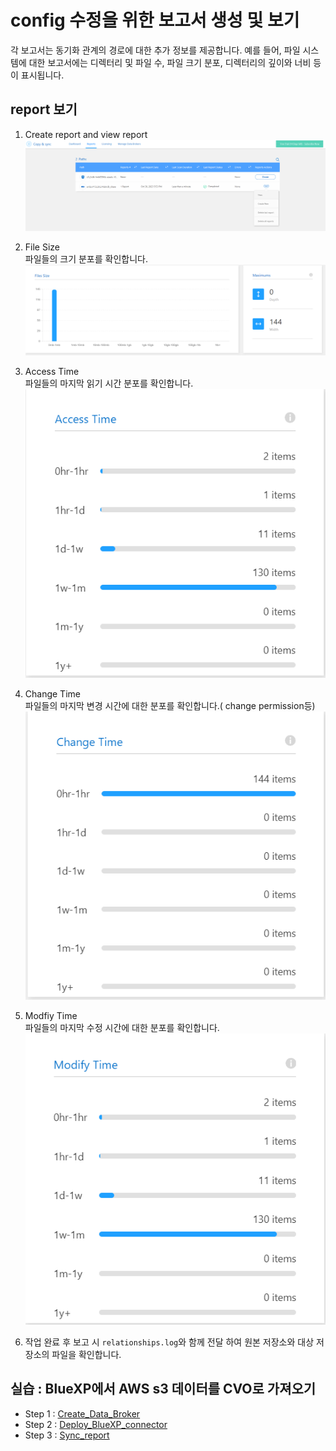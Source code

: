 # config 수정을 위한 보고서 생성 및 보기
각 보고서는 동기화 관계의 경로에 대한 추가 정보를 제공합니다. 
예를 들어, 파일 시스템에 대한 보고서에는 디렉터리 및 파일 수, 파일 크기 분포, 디렉터리의 깊이와 너비 등이 표시됩니다.

## report 보기
1. Create report and view report
![Alt text](./Images/Sync_report-0.png)
2. File Size <br>
파일들의 크기 분포를 확인합니다. <br>
![Alt text](./Images/Sync_report-1.png)
3. Access Time <br>
파일들의 마지막 읽기 시간 분포를 확인합니다. <br>
![Alt text](./Images/Sync_report-2.png)
4. Change Time <br>
파일들의 마지막 변경 시간에 대한 분포를 확인합니다.( change permission등) <br>
![Alt text](./Images/Sync_report-3.png)
5. Modfiy Time <br>
파일들의 마지막 수정 시간에 대한 분포를 확인합니다. <br>
![Alt text](./Images/Sync_report-4.png)

6. 작업 완료 후 보고 시 ```relationships.log```와 함께 전달 하여 원본 저장소와 대상 저장소의 파일을 확인합니다.

## 실습 : BlueXP에서 AWS s3 데이터를 CVO로 가져오기
- Step 1 : [Create_Data_Broker](./Create_Data_Broker.md)
- Step 2 : [Deploy_BlueXP_connector](./Create_Sync_relationship.md)
- Step 3 : [Sync_report](./Sync_report.md)